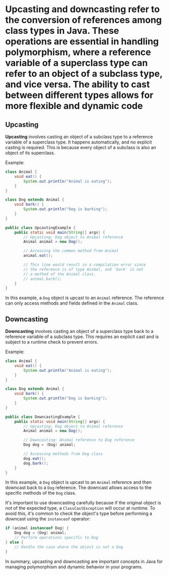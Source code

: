 # **Upcasting and downcasting** refer to the conversion of references among class types in Java. These operations are essential in handling polymorphism, where a reference variable of a superclass type can refer to an object of a subclass type, and vice versa. The ability to cast between different types allows for more flexible and dynamic code

## Upcasting

**Upcasting** involves casting an object of a subclass type to a reference variable of a superclass type. It happens automatically, and no explicit casting is required. This is because every object of a subclass is also an object of its superclass.

Example:

```java
class Animal {
    void eat() {
        System.out.println("Animal is eating");
    }
}

class Dog extends Animal {
    void bark() {
        System.out.println("Dog is barking");
    }
}

public class UpcastingExample {
    public static void main(String[] args) {
        // Upcasting: Dog object to Animal reference
        Animal animal = new Dog();

        // Accessing the common method from Animal
        animal.eat();

        // This line would result in a compilation error since
        // the reference is of type Animal, and 'bark' is not
        // a method of the Animal class.
        // animal.bark();
    }
}
```

In this example, a `Dog` object is upcast to an `Animal` reference. The reference can only access methods and fields defined in the `Animal` class.

## Downcasting

**Downcasting** involves casting an object of a superclass type back to a reference variable of a subclass type. This requires an explicit cast and is subject to a runtime check to prevent errors.

Example:

```java
class Animal {
    void eat() {
        System.out.println("Animal is eating");
    }
}

class Dog extends Animal {
    void bark() {
        System.out.println("Dog is barking");
    }
}

public class DowncastingExample {
    public static void main(String[] args) {
        // Upcasting: Dog object to Animal reference
        Animal animal = new Dog();

        // Downcasting: Animal reference to Dog reference
        Dog dog = (Dog) animal;

        // Accessing methods from Dog class
        dog.eat();
        dog.bark();
    }
}
```

In this example, a `Dog` object is upcast to an `Animal` reference and then downcast back to a `Dog` reference. The downcast allows access to the specific methods of the `Dog` class.

It's important to use downcasting carefully because if the original object is not of the expected type, a `ClassCastException` will occur at runtime. To avoid this, it's common to check the object's type before performing a downcast using the `instanceof` operator:

```java
if (animal instanceof Dog) {
    Dog dog = (Dog) animal;
    // Perform operations specific to Dog
} else {
    // Handle the case where the object is not a Dog
}
```

In summary, upcasting and downcasting are important concepts in Java for managing polymorphism and dynamic behavior in your programs.
